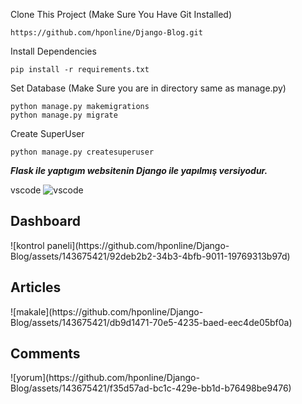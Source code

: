 Clone This Project (Make Sure You Have Git Installed)
```
https://github.com/hponline/Django-Blog.git
```
Install Dependencies 

```
pip install -r requirements.txt
```

Set Database (Make Sure you are in directory same as manage.py)
```
python manage.py makemigrations
python manage.py migrate
```
Create SuperUser 
```
python manage.py createsuperuser
```

***Flask ile yaptıgım websitenin Django ile yapılmış versiyodur.***

vscode
![vscode](https://github.com/hponline/Django-Blog/assets/143675421/23a8e45d-5d38-4883-ae7b-46f6cced9a1c)

<h2>Dashboard</h2>
![kontrol paneli](https://github.com/hponline/Django-Blog/assets/143675421/92deb2b2-34b3-4bfb-9011-19769313b97d)

<h2>Articles</h2>
![makale](https://github.com/hponline/Django-Blog/assets/143675421/db9d1471-70e5-4235-baed-eec4de05bf0a)

<h2>Comments</h2>
![yorum](https://github.com/hponline/Django-Blog/assets/143675421/f35d57ad-bc1c-429e-bb1d-b76498be9476)

